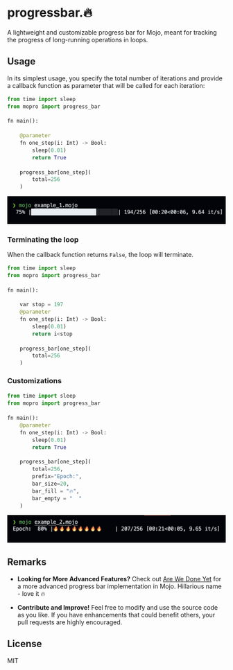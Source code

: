 # progressbar.🔥

A lightweight and customizable progress bar for Mojo, meant for tracking the progress of long-running operations in loops.

## Usage

In its simplest usage, you specify the total number of iterations and provide a callback function as parameter that will be called for each iteration:

```python
from time import sleep
from mopro import progress_bar

fn main():
    
    @parameter
    fn one_step(i: Int) -> Bool:
        sleep(0.01)
        return True

    progress_bar[one_step](
        total=256
    )
```

![example1.mojo](./imgs/example1.png)

### Terminating the loop

When the callback function returns `False`, the loop will terminate.


```python
from time import sleep
from mopro import progress_bar

fn main():

    var stop = 197
    @parameter
    fn one_step(i: Int) -> Bool:
        sleep(0.01)
        return i<stop

    progress_bar[one_step](
        total=256
    )
```

### Customizations

```python
from time import sleep
from mopro import progress_bar

fn main():
    @parameter
    fn one_step(i: Int) -> Bool:
        sleep(0.01)
        return True
        
    progress_bar[one_step](
        total=256,
        prefix="Epoch:", 
        bar_size=20,
        bar_fill = "🔥",
        bar_empty = "  "
    )
```

![example2.mojo](./imgs/example2.png)

## Remarks

- __Looking for More Advanced Features?__ Check out [Are We Done Yet](https://github.com/Ryul0rd/awdy) for a more advanced progress bar implementation in Mojo. Hillarious name - love it 🔥


- __Contribute and Improve!__ Feel free to modify and use the source code as you like. If you have enhancements that could benefit others, your pull requests are highly encouraged.

## License

MIT
